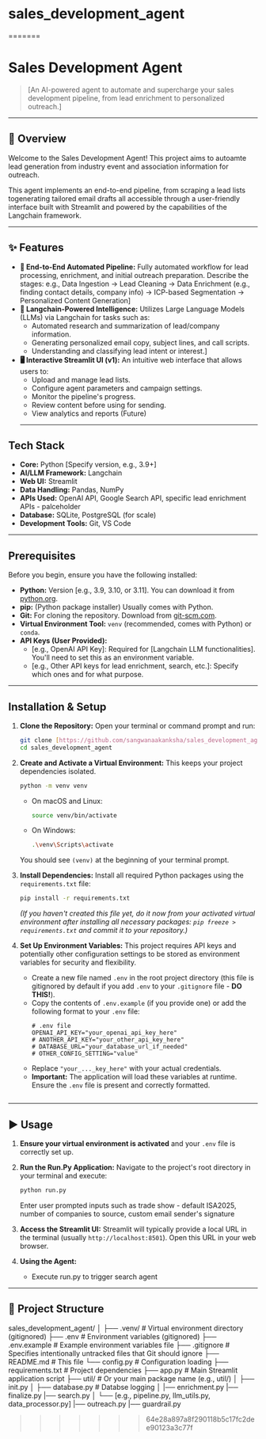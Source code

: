 # sales_development_agent

=======
# Sales Development Agent 

> [An AI-powered agent to automate and supercharge your sales development pipeline, from lead enrichment to personalized outreach.]

---

## 🌟 Overview

Welcome to the Sales Development Agent! This project aims to autoamte lead generation from industry event and association information for outreach. 

This agent implements an end-to-end pipeline, from scraping a lead lists togenerating tailored email drafts all accessible through a user-friendly interface built with Streamlit and powered by the capabilities of the Langchain framework.

---

## ✨ Features

* **🤖 End-to-End Automated Pipeline:** Fully automated workflow for lead processing, enrichment, and initial outreach preparation. Describe the stages: e.g., Data Ingestion -> Lead Cleaning -> Data Enrichment (e.g., finding contact details, company info) -> ICP-based Segmentation -> Personalized Content Generation]
* **🧠 Langchain-Powered Intelligence:** Utilizes Large Language Models (LLMs) via Langchain for tasks such as:
    * Automated research and summarization of lead/company information.
    * Generating personalized email copy, subject lines, and call scripts.
    * Understanding and classifying lead intent or interest.]
* **🖥️ Interactive Streamlit UI (v1):** An intuitive web interface that allows users to:
    * Upload and manage lead lists.
    * Configure agent parameters and campaign settings.
    * Monitor the pipeline's progress.
    * Review content before using for sending.
    * View analytics and reports (Future)
    ---

## Tech Stack

* **Core:** Python [Specify version, e.g., 3.9+]
* **AI/LLM Framework:** Langchain
* **Web UI:** Streamlit
* **Data Handling:** Pandas, NumPy
* **APIs Used:** OpenAI API, Google Search API, specific lead enrichment APIs - palceholder
* **Database:** SQLite, PostgreSQL (for scale)
* **Development Tools:** Git, VS Code

---
## Prerequisites

Before you begin, ensure you have the following installed:

* **Python:** Version [e.g., 3.9, 3.10, or 3.11]. You can download it from [python.org](https://www.python.org/).
* **pip:** (Python package installer) Usually comes with Python.
* **Git:** For cloning the repository. Download from [git-scm.com](https://git-scm.com/).
* **Virtual Environment Tool:** `venv` (recommended, comes with Python) or `conda`.
* **API Keys (User Provided):**
    * [e.g., OpenAI API Key]: Required for [Langchain LLM functionalities]. You'll need to set this as an environment variable.
    * [e.g., Other API keys for lead enrichment, search, etc.]: Specify which ones and for what purpose.
---

## Installation & Setup

1.  **Clone the Repository:**
    Open your terminal or command prompt and run:
    ```bash
    git clone [https://github.com/sangwanaakanksha/sales_development_agent.git](https://github.com/sangwanaakanksha/sales_development_agent.git)
    cd sales_development_agent
    ```

2.  **Create and Activate a Virtual Environment:**
    This keeps your project dependencies isolated.
    ```bash
    python -m venv venv
    ```
    * On macOS and Linux:
        ```bash
        source venv/bin/activate
        ```
    * On Windows:
        ```bash
        .\venv\Scripts\activate
        ```
    You should see `(venv)` at the beginning of your terminal prompt.

3.  **Install Dependencies:**
    Install all required Python packages using the `requirements.txt` file:
    ```bash
    pip install -r requirements.txt
    ```
    *(If you haven't created this file yet, do it now from your activated virtual environment after installing all necessary packages: `pip freeze > requirements.txt` and commit it to your repository.)*

4.  **Set Up Environment Variables:**
    This project requires API keys and potentially other configuration settings to be stored as environment variables for security and flexibility.
    * Create a new file named `.env` in the root project directory (this file is gitignored by default if you add `.env` to your `.gitignore` file - **DO THIS!**).
    * Copy the contents of `.env.example` (if you provide one) or add the following format to your `.env` file:
        ```env
        # .env file
        OPENAI_API_KEY="your_openai_api_key_here"
        # ANOTHER_API_KEY="your_other_api_key_here"
        # DATABASE_URL="your_database_url_if_needed"
        # OTHER_CONFIG_SETTING="value"
        ```
    * Replace `"your_..._key_here"` with your actual credentials.
    * **Important:** The application will load these variables at runtime. Ensure the `.env` file is present and correctly formatted.
    ```

---

## ▶️ Usage

1.  **Ensure your virtual environment is activated** and your `.env` file is correctly set up.

2.  **Run the Run.Py Application:**
    Navigate to the project's root directory in your terminal and execute:
    ```bash
    python run.py
    ```
    Enter user prompted inputs such as trade show - default ISA2025, number of companies to source, custom email sender's signature

3.  **Access the Streamlit UI:**
    Streamlit will typically provide a local URL in the terminal (usually `http://localhost:8501`). Open this URL in your web browser.

4.  **Using the Agent:**
    * Execute run.py to trigger search agent 

---

## 📂 Project Structure
sales_development_agent/
│
├── .venv/                       # Virtual environment directory (gitignored)
├── .env                         # Environment variables (gitignored)
├── .env.example                 # Example environment variables file
├── .gitignore                   # Specifies intentionally untracked files that Git should ignore
├── README.md                    # This file
└── config.py                    # Configuration loading
├── requirements.txt             # Project dependencies
├── app.py                       # Main Streamlit application script
├── util/                         # Or your main package name (e.g., util/)
│   ├── init.py
│   ├── database.py              # Databse logging
│   |── enrichment.py
    |── finalize.py
    |── search.py
  │   └── [e.g., pipeline.py, llm_utils.py, data_processor.py]
    |── outreach.py
    |── guardrail.py

>>>>>>> 64e28a897a8f290118b5c17fc2dee90123a3c77f
